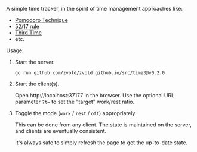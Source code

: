 A simple time tracker, in the spirit of time management approaches like:

-  [Pomodoro Technique](https://en.wikipedia.org/wiki/Pomodoro_Technique)
-  [52/17 rule](https://en.wikipedia.org/wiki/52/17_rule)
-  [Third Time](https://www.lesswrong.com/posts/RWu8eZqbwgB9zaerh/third-time-a-better-way-to-work)
-  etc.

Usage:

1. Start the server.

   ```
   go run github.com/zvold/zvold.github.io/src/time3@v0.2.0
   ```

2. Start the client(s).

   Open http://localhost:37177 in the browser. Use the optional URL parameter `?t=` to set the "target" work/rest ratio.

3. Toggle the mode (`work` / `rest` / `off`) appropriately.

   This can be done from any client. The state is maintained on the server, and clients are eventually consistent.

   It's always safe to simply refresh the page to get the up-to-date state.
